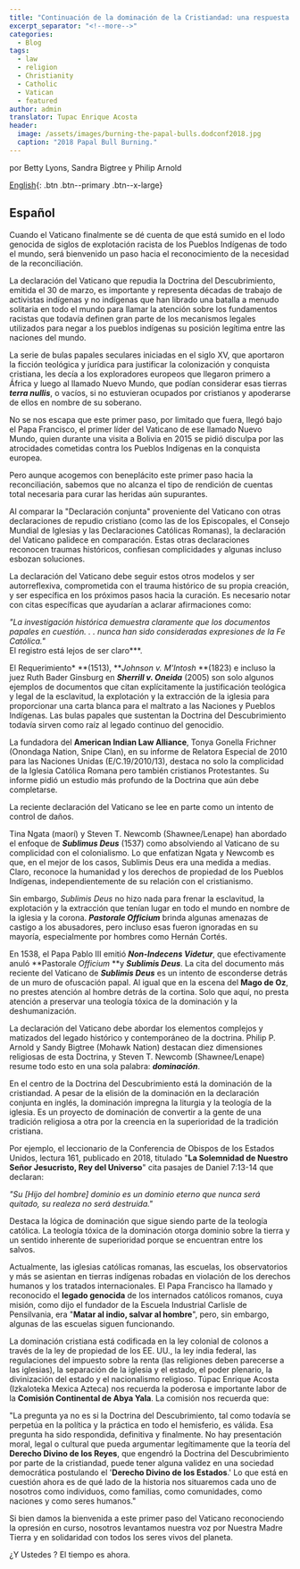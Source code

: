 ```yaml
---
title: "Continuación de la dominación de la Cristiandad: una respuesta a la declaración de repudio del Vaticano a la Doctrina del Descubrimiento - Español"
excerpt_separator: "<!--more-->"
categories:
  - Blog
tags:
  - law
  - religion
  - Christianity
  - Catholic
  - Vatican
  - featured
author: admin
translator: Tupac Enrique Acosta
header:
  image: /assets/images/burning-the-papal-bulls.dodconf2018.jpg
  caption: "2018 Papal Bull Burning."
---
```

por Betty Lyons, Sandra Bigtree y Philip Arnold
  
[English](https://www.aprilonline.org/continuing-christian-domination/){: .btn .btn--primary .btn--x-large} 
  
## Español

Cuando el Vaticano finalmente se dé cuenta de que está sumido en el lodo genocida de siglos de explotación racista de los Pueblos Indígenas de todo el mundo, será bienvenido un paso hacia el reconocimiento de la necesidad de la reconciliación.

La declaración del Vaticano que repudia la Doctrina del Descubrimiento, emitida el 30 de marzo, es importante y representa décadas de trabajo de activistas indígenas y no indígenas que han librado una batalla a menudo solitaria en todo el mundo para llamar la atención sobre los fundamentos racistas que todavía definen gran parte de los mecanismos legales utilizados para negar a los pueblos indígenas su posición legítima entre las naciones del mundo.

La serie de bulas papales seculares iniciadas en el siglo XV, que aportaron la ficción teológica y jurídica para justificar la colonización y conquista cristiana, les decía a los exploradores europeos que llegaron primero a África y luego al llamado Nuevo Mundo, que podían considerar esas tierras ***terra nullis***, o vacíos, si no estuvieran ocupados por cristianos y apoderarse de ellos en nombre de su soberano.

No se nos escapa que este primer paso, por limitado que fuera, llegó bajo el Papa Francisco, el primer líder del Vaticano de ese llamado Nuevo Mundo, quien durante una visita a Bolivia en 2015 se pidió disculpa por las atrocidades cometidas contra los Pueblos Indígenas en la conquista europea.

Pero aunque acogemos con beneplácito este primer paso hacia la reconciliación, sabemos que no alcanza el tipo de rendición de cuentas total necesaria para curar las heridas aún supurantes.

Al comparar la "Declaración conjunta" proveniente del Vaticano con otras declaraciones de repudio cristiano (como las de los Episcopales, el Consejo Mundial de Iglesias y las Declaraciones Católicas Romanas), la declaración del Vaticano palidece en comparación. Estas otras declaraciones reconocen traumas históricos, confiesan complicidades y algunas incluso esbozan soluciones.

La declaración del Vaticano debe seguir estos otros modelos y ser autorreflexiva, comprometida con el trauma histórico de su propia creación, y ser específica en los próximos pasos hacia la curación. Es necesario notar con citas específicas que ayudarían a aclarar afirmaciones como:

*"La investigación histórica demuestra claramente que los documentos papales en cuestión. . . nunca han sido consideradas expresiones de la Fe Católica."*\
El registro está lejos de ser claro***.

El Requerimiento* **(1513), ***Johnson v. M'Intosh* **(1823) e incluso la juez Ruth Bader Ginsburg en ***Sherrill v. Oneida*** (2005) son solo algunos ejemplos de documentos que citan explícitamente la justificación teológica y legal de la esclavitud, la explotación y la extracción de la iglesia para proporcionar una carta blanca para el maltrato a las Naciones y Pueblos Indígenas. Las bulas papales que sustentan la Doctrina del Descubrimiento todavía sirven como raíz al legado continuo del genocidio.

La fundadora del **American Indian Law Alliance**, Tonya Gonella Frichner (Onondaga Nation, Snipe Clan), en su informe de Relatora Especial de 2010 para las Naciones Unidas (E/C.19/2010/13), destaca no solo la complicidad de la Iglesia Católica Romana pero también cristianos Protestantes. Su informe pidió un estudio más profundo de la Doctrina que aún debe completarse.

La reciente declaración del Vaticano se lee en parte como un intento de control de daños.

Tina Ngata (maorí) y Steven T. Newcomb (Shawnee/Lenape) han abordado el enfoque de ***Sublimus Deus*** (1537) como absolviendo al Vaticano de su complicidad con el colonialismo. Lo que enfatizan Ngata y Newcomb es que, en el mejor de los casos, Sublimis Deus era una medida a medias. Claro, reconoce la humanidad y los derechos de propiedad de los Pueblos Indígenas, independientemente de su relación con el cristianismo.

Sin embargo, *Sublimis Deus* no hizo nada para frenar la esclavitud, la explotación y la extracción que tenían lugar en todo el mundo en nombre de la iglesia y la corona. ***Pastorale Officium*** brinda algunas amenazas de castigo a los abusadores, pero incluso esas fueron ignoradas en su mayoría, especialmente por hombres como Hernán Cortés.

En 1538, el Papa Pablo III emitió ***Non-Indecens Videtur***, que efectivamente anuló **Pastorale *Officium* **y ***Sublimis Deus***. La cita del documento más reciente del Vaticano de ***Sublimis Deus*** es un intento de esconderse detrás de un muro de ofuscación papal. Al igual que en la escena del **Mago de Oz**, no prestes atención al hombre detrás de la cortina. Solo que aquí, no presta atención a preservar una teología tóxica de la dominación y la deshumanización.

La declaración del Vaticano debe abordar los elementos complejos y matizados del legado histórico y contemporáneo de la doctrina. Philip P. Arnold y Sandy Bigtree (Mohawk Nation) destacan diez dimensiones religiosas de esta Doctrina, y Steven T. Newcomb (Shawnee/Lenape) resume todo esto en una sola palabra: ***dominación***.

En el centro de la Doctrina del Descubrimiento está la dominación de la cristiandad. A pesar de la elisión de la dominación en la declaración conjunta en inglés, la dominación impregna la liturgia y la teología de la iglesia. Es un proyecto de dominación de convertir a la gente de una tradición religiosa a otra por la creencia en la superioridad de la tradición cristiana.

Por ejemplo, el leccionario de la Conferencia de Obispos de los Estados Unidos, lectura 161, publicado en 2018, titulado "**La Solemnidad de Nuestro Señor Jesucristo, Rey del Universo**" cita pasajes de Daniel 7:13-14 que declaran:

*"Su [Hijo del hombre] dominio es un dominio eterno que nunca será quitado, su realeza no será destruida."*

Destaca la lógica de dominación que sigue siendo parte de la teología católica. La teología tóxica de la dominación otorga dominio sobre la tierra y un sentido inherente de superioridad porque se encuentran entre los salvos.

Actualmente, las iglesias católicas romanas, las escuelas, los observatorios y más se asientan en tierras indígenas robadas en violación de los derechos humanos y los tratados internacionales. El Papa Francisco ha llamado y reconocido el **legado genocida** de los internados católicos romanos, cuya misión, como dijo el fundador de la Escuela Industrial Carlisle de Pensilvania, era "**Matar al indio, salvar al hombre**", pero, sin embargo, algunas de las escuelas siguen funcionando.

La dominación cristiana está codificada en la ley colonial de colonos a través de la ley de propiedad de los EE. UU., la ley india federal, las regulaciones del impuesto sobre la renta (las religiones deben parecerse a las iglesias), la separación de la iglesia y el estado, el poder plenario, la divinización del estado y el nacionalismo religioso. Túpac Enrique Acosta (Izkaloteka Mexica Azteca) nos recuerda la poderosa e importante labor de la **Comisión Continental de Abya Yala**. La comisión nos recuerda que:

"La pregunta ya no es si la Doctrina del Descubrimiento, tal como todavía se perpetúa en la política y la práctica en todo el hemisferio, es válida. Esa pregunta ha sido respondida, definitiva y finalmente. No hay presentación moral, legal o cultural que pueda argumentar legítimamente que la teoría del **Derecho Divino de los Reyes**, que engendró la Doctrina del Descubrimiento por parte de la cristiandad, puede tener alguna validez en una sociedad democrática postulando el '**Derecho Divino de los Estados**.' Lo que está en cuestión ahora es de qué lado de la historia nos situaremos cada uno de nosotros como individuos, como familias, como comunidades, como naciones y como seres humanos."

Si bien damos la bienvenida a este primer paso del Vaticano reconociendo la opresión en curso, nosotros levantamos nuestra voz por Nuestra Madre Tierra y en solidaridad con todos los seres vivos del planeta.

¿Y Ustedes ? El tiempo es ahora.